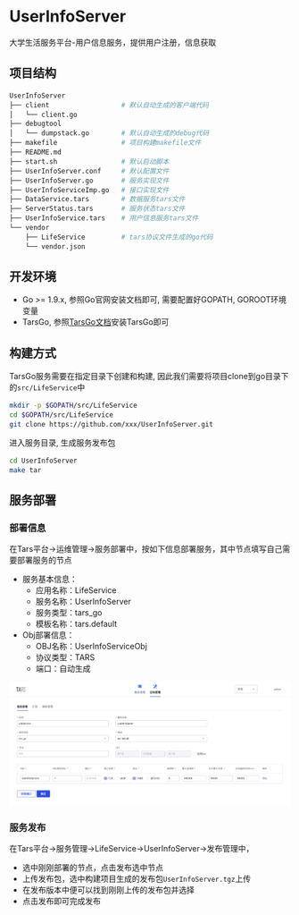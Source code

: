 # UserInfoServer
大学生活服务平台-用户信息服务，提供用户注册，信息获取

## 项目结构
```sh
UserInfoServer
├── client                  # 默认自动生成的客户端代码
│   └── client.go
├── debugtool
│   └── dumpstack.go        # 默认自动生成的debug代码
├── makefile                # 项目构建makefile文件
├── README.md
├── start.sh                # 默认启动脚本
├── UserInfoServer.conf     # 默认配置文件
├── UserInfoServer.go       # 服务实现文件
├── UserInfoServiceImp.go   # 接口实现文件
├── DataService.tars        # 数据服务tars文件
├── ServerStatus.tars       # 服务状态tars文件
├── UserInfoService.tars    # 用户信息服务tars文件
└── vendor
    ├── LifeService         # tars协议文件生成的go代码
    └── vendor.json
```

## 开发环境
* Go >= 1.9.x, 参照Go官网安装文档即可, 需要配置好GOPATH, GOROOT环境变量
* TarsGo, 参照[TarsGo文档](https://github.com/TarsCloud/TarsGo/blob/master/docs/tars_go_quickstart.md)安装TarsGo即可

## 构建方式
TarsGo服务需要在指定目录下创建和构建, 因此我们需要将项目clone到go目录下的`src/LifeService`中
```sh
mkdir -p $GOPATH/src/LifeService
cd $GOPATH/src/LifeService
git clone https://github.com/xxx/UserInfoServer.git
```
进入服务目录, 生成服务发布包
```sh
cd UserInfoServer
make tar
```

## 服务部署
### 部署信息
在Tars平台->运维管理->服务部署中，按如下信息部署服务，其中节点填写自己需要部署服务的节点

* 服务基本信息：
    * 应用名称：LifeService
    * 服务名称：UserInfoServer
    * 服务类型：tars_go
    * 模板名称：tars.default
* Obj部署信息：
    * OBJ名称：UserInfoServiceObj
    * 协议类型：TARS
    * 端口：自动生成

![tars-go](docs/images/deploy_template.png)

### 服务发布
在Tars平台->服务管理->LifeService->UserInfoServer->发布管理中，
* 选中刚刚部署的节点，点击发布选中节点
* 上传发布包，选中构建项目生成的发布包`UserInfoServer.tgz`上传
* 在发布版本中便可以找到刚刚上传的发布包并选择
* 点击发布即可完成发布

